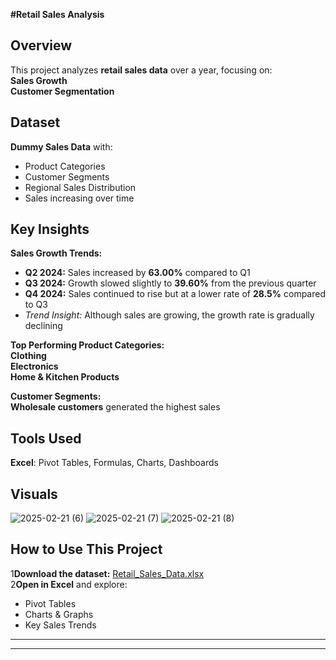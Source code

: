 **#Retail Sales Analysis**

## Overview 

This project analyzes **retail sales data** over a year, focusing on:  
**Sales Growth**   
**Customer Segmentation**

## Dataset  
**Dummy Sales Data** with:  
- Product Categories  
- Customer Segments  
- Regional Sales Distribution  
- Sales increasing over time  

## **Key Insights**  
**Sales Growth Trends:**  
- **Q2 2024:** Sales increased by **63.00%** compared to Q1  
- **Q3 2024:** Growth slowed slightly to **39.60%** from the previous quarter  
- **Q4 2024:** Sales continued to rise but at a lower rate of **28.5%** compared to Q3  
- *Trend Insight:* Although sales are growing, the growth rate is gradually declining  

**Top Performing Product Categories:**  
 **Clothing**  
 **Electronics**  
 **Home & Kitchen Products**  

**Customer Segments:**  
**Wholesale customers** generated the highest sales  

## **Tools Used**   
**Excel**: Pivot Tables, Formulas, Charts, Dashboards  

## **Visuals**  
![2025-02-21 (6)](https://github.com/user-attachments/assets/0c6c26d1-fc6b-4418-9524-d2812e6b2586)
![2025-02-21 (7)](https://github.com/user-attachments/assets/b67a2444-f713-48a0-aed4-223b2ce929b6)
![2025-02-21 (8)](https://github.com/user-attachments/assets/26ed7a48-82c2-42b7-961b-d028768dd811)


## **How to Use This Project**  
1**Download the dataset:** [Retail_Sales_Data.xlsx](#)  
2**Open in Excel** and explore:  
   - Pivot Tables  
   - Charts & Graphs  
   - Key Sales Trends  

---
******
